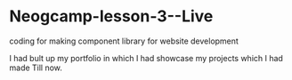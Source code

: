 # Neogcamp-lesson-3--Live
coding for making component library for website development


I had bult up my portfolio in which I had showcase my projects which I had made Till now.
